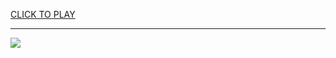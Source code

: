 
<a href="https://premium76.site?title=five_nights_at_freddy's_2_unblocked_games&ref=13M">CLICK TO PLAY</a></h3>
<hr>

<a href="https://premium76.site?title=five_nights_at_freddy's_2_unblocked_games&ref=13M"><img src="https://clearcache.store/games.png"></a>



